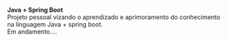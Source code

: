 **Java + Spring Boot**\
Projeto pessoal vizando o aprendizado e aprimoramento do conhecimento na linguagem Java + spring boot.\
Em andamento....
